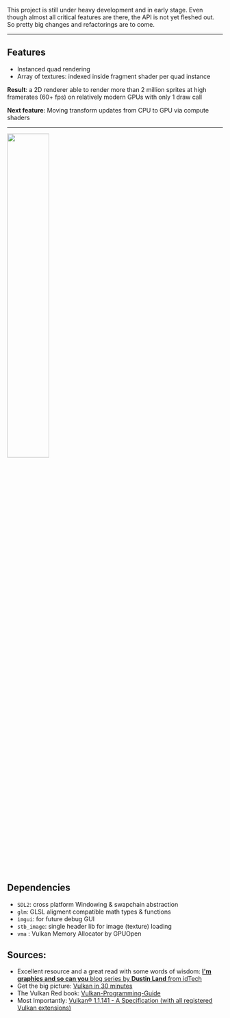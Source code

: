 
This project is still under heavy development and in early stage. Even though almost all critical features are there, the API is not yet fleshed out.
So pretty big changes and refactorings are to come.

--- 

## Features

- Instanced quad rendering
- Array of textures: indexed inside fragment shader per quad instance

**Result**: a 2D renderer able to render more than 2 million sprites at high framerates (60+ fps) on relatively modern GPUs with only 1 draw call

**Next feature**: Moving transform updates from CPU to GPU via compute shaders

---

<img src="https://github.com/AdlanSADOU/Vulkan_Renderer/blob/master/.misc/v0.1.gif" width="44%" height="44%">


## Dependencies

- ```SDL2```: cross platform Windowing & swapchain abstraction
- ```glm```: GLSL aligment compatible math types & functions
- ```imgui```: for future debug GUI
- ```stb_image```: single header lib for image (texture) loading
- ```vma``` : Vulkan Memory Allocator by GPUOpen

## Sources:

- Excellent resource and a great read with some words of wisdom: [**I'm graphics and so can you** blog series by **Dustin Land** from idTech](https://www.fasterthan.life/blog/2017/7/11/i-am-graphics-and-so-can-you-part-1)
- Get the big picture: [Vulkan in 30 minutes](https://renderdoc.org/vulkan-in-30-minutes.html)
- The Vulkan Red book: [Vulkan-Programming-Guide](https://www.amazon.com/Vulkan-Programming-Guide-Official-Learning/dp/0134464540)
- Most Importantly: [Vulkan® 1.1.141 - A Specification (with all registered Vulkan extensions)](https://www.khronos.org/registry/vulkan/specs/1.1-extensions/html/vkspec.html)
